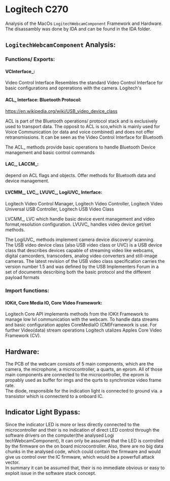 # Logitech C270 

Analysis of the MacOs `LogitechWebcamComponent` Framework and Hardware.
The disassambly was done by IDA and can  be found in the IDA folder.

## `LogitechWebcamComponent` Analysis: <br>

### Functions/ Exports:

#### VCInterface_: 
Video Control Interface
Resembles the standard Video Control Interface for basic configurations and oprerations with the camera.
Logitech's 

#### ACL_ Interface: Bluetooth Protocol:

https://en.wikipedia.org/wiki/USB_video_device_class

ACL is part of the Bluetooth operations/ protocol stack and is exclusively used to transport data. The opposit to ACL is sco,which is mainly used for Voice Communication (or data and voice combined) and does not offer retransmissions.
It can be seen as the Video Control Interface for Bluetooth



The ACL_ methods provide basic operations to handle Bluetooth Device management and basic control commands

#### LAC_, LACCM_:

depend on ACL flags and objects.  Offer methods for Bluetooth data and device management.

#### LVCMM_, LVC_, LVUVC_, LogiUVC_ Interface:
Logitech Video Control Manager, Logitech Video Controller, Logitech Video Universal USB Controller, Logitech USB Video Class

LVCMM_, LVC which handle basic device event management and video format,resolution configuration. LVUVC_ handles video device get/set methods.

The LogiUVC_ methods implement camera device discovery/ scanning.
The USB video device class (also USB video class or UVC) is a USB device class that describes devices capable of streaming video like webcams, digital camcorders, transcoders, analog video converters and still-image cameras.
The latest revision of the USB video class specification carries the version number 1.5 and was defined by the USB Implementers Forum in a set of documents describing both the basic protocol and the different payload formats

### Import functions:

#### IOKit, Core Media IO, Core Video Framework:

Logitech Core API implements methods from the IOKit Framework to manage low lvl communication with the webcam. To handle data streams and basic configuration apples CoreMediaIO (CM)Framework is use. 
For further Video(data) stream operations Logitech utalizes Apples Core Video Framework (CV).

## Hardware:

The PCB of the webcam consists of 5 main components, which are the camera, the microphone, a microcontroller, a quarts, an eprom.
All of those main components are connected to the microcontroller, the eprom is propably used as buffer for imgs and the qurts to synchronize video frame rate.  
The diode, responsible for the indication light is connected to ground via. a transistor which is connecterd to a onboard IC. 

## Indicator Light Bypass:

Since the indicator LED is more or less directly connected to the microcontroller and their is no indication of direct LED control through the software drivers on the computer(the analysed Logi techWebcamComponent), It can only be assumed that the LED is controlled by the firmware on the on board microcontroller.
Also, there are no big data chunks in the analysed code, which could contain the firmware and would give us control over the IC firmware, which would be a powerfull attack vector.  
In summary it can be assumed that, their is no immediate obvious or easy to exploit issue in the software stack concept.
